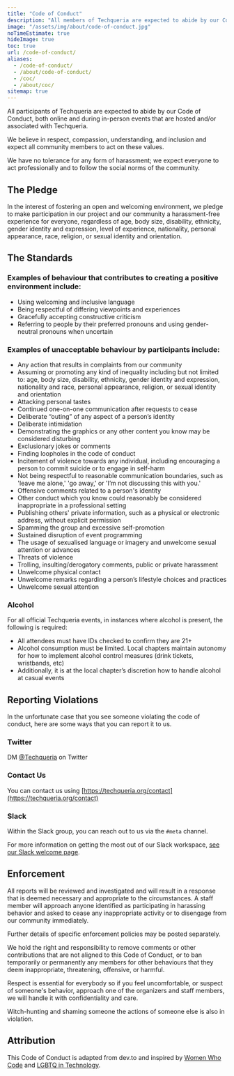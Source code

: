 ```yaml
---
title: "Code of Conduct"
description: "All members of Techqueria are expected to abide by our Code of Conduct."
image: "/assets/img/about/code-of-conduct.jpg"
noTimeEstimate: true
hideImage: true
toc: true
url: /code-of-conduct/
aliases:
  - /code-of-conduct/
  - /about/code-of-conduct/
  - /coc/
  - /about/coc/
sitemap: true
---
```


All participants of Techqueria are expected to abide by our Code of Conduct, both online and during in-person events that are hosted and/or associated with Techqueria.

We believe in respect, compassion, understanding, and inclusion and expect all community members to act on these values.

We have no tolerance for any form of harassment; we expect everyone to act professionally and to follow the social norms of the community.

## The Pledge

In the interest of fostering an open and welcoming environment, we pledge to make participation in our project and our community a harassment-free experience for everyone, regardless of age, body size, disability, ethnicity, gender identity and expression, level of experience, nationality, personal appearance, race, religion, or sexual identity and orientation.

## The Standards

### Examples of behaviour that contributes to creating a positive environment include:

- Using welcoming and inclusive language
- Being respectful of differing viewpoints and experiences
- Gracefully accepting constructive criticism
- Referring to people by their preferred pronouns and using gender-neutral pronouns when uncertain

### Examples of unacceptable behaviour by participants include:

- Any action that results in complaints from our community
- Assuming or promoting any kind of inequality including but not limited to: age, body size, disability, ethnicity, gender identity and expression, nationality and race, personal appearance, religion, or sexual identity and orientation
- Attacking personal tastes
- Continued one-on-one communication after requests to cease
- Deliberate “outing” of any aspect of a person’s identity
- Deliberate intimidation
- Demonstrating the graphics or any other content you know may be considered disturbing
- Exclusionary jokes or comments
- Finding loopholes in the code of conduct
- Incitement of violence towards any individual, including encouraging a person to commit suicide or to engage in self-harm
- Not being respectful to reasonable communication boundaries, such as 'leave me alone,' 'go away,' or 'I’m not discussing this with you.'
- Offensive comments related to a person's identity
- Other conduct which you know could reasonably be considered inappropriate in a professional setting
- Publishing others' private information, such as a physical or electronic address, without explicit permission
- Spamming the group and excessive self-promotion
- Sustained disruption of event programming
- The usage of sexualised language or imagery and unwelcome sexual attention or advances
- Threats of violence
- Trolling, insulting/derogatory comments, public or private harassment
- Unwelcome physical contact
- Unwelcome remarks regarding a person’s lifestyle choices and practices
- Unwelcome sexual attention

### Alcohol

For all official Techqueria events, in instances where alcohol is present, the following is required:

- All attendees must have IDs checked to confirm they are 21+
- Alcohol consumption must be limited. Local chapters maintain autonomy for how to implement alcohol control measures (drink tickets, wristbands, etc)
- Additionally, it is at the local chapter’s discretion how to handle alcohol at casual events

## Reporting Violations

In the unfortunate case that you see someone violating the code of conduct, here are some ways that you can report it to us.

### Twitter

DM [@Techqueria](https://twitter.com/Techqueria) on Twitter

### Contact Us

You can contact us using [https://techqueria.org/contact](https://techqueria.org/contact)

### Slack

Within the Slack group, you can reach out to us via the `#meta` channel.

For more information on getting the most out of our Slack workspace, [see our Slack welcome page](/communities/slack/).

## Enforcement

All reports will be reviewed and investigated and will result in a response that is deemed necessary and appropriate to the circumstances. A staff member will approach anyone identified as participating in harassing behavior and asked to cease any inappropriate activity or to disengage from our community immediately.

Further details of specific enforcement policies may be posted separately.

We hold the right and responsibility to remove comments or other contributions that are not aligned to this Code of Conduct, or to ban temporarily or permanently any members for other behaviours that they deem inappropriate, threatening, offensive, or harmful.

Respect is essential for everybody so if you feel uncomfortable, or suspect of someone's behavior, approach one of the organizers and staff members, we will handle it with confidentiality and care.

Witch-hunting and shaming someone the actions of someone else is also in violation.

## Attribution

This Code of Conduct is adapted from dev.to and inspired by [Women Who Code](https://www.womenwhocode.com/) and [LGBTQ in Technology](https://lgbtq.technology/).

